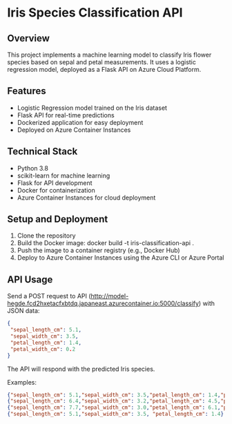 # Iris Species Classification API

## Overview
This project implements a machine learning model to classify Iris flower species based on sepal and petal measurements. It uses a logistic regression model, deployed as a Flask API on Azure Cloud Platform.

## Features
- Logistic Regression model trained on the Iris dataset
- Flask API for real-time predictions
- Dockerized application for easy deployment
- Deployed on Azure Container Instances

## Technical Stack
- Python 3.8
- scikit-learn for machine learning
- Flask for API development
- Docker for containerization
- Azure Container Instances for cloud deployment

## Setup and Deployment
1. Clone the repository
2. Build the Docker image: docker build -t iris-classification-api .
3. Push the image to a container registry (e.g., Docker Hub)
4. Deploy to Azure Container Instances using the Azure CLI or Azure Portal

## API Usage
Send a POST request to API (http://model-hegde.fcd2hxetacfxbtdq.japaneast.azurecontainer.io:5000/classify) with JSON data:

```json
{
 "sepal_length_cm": 5.1,
 "sepal_width_cm": 3.5,
 "petal_length_cm": 1.4,
 "petal_width_cm": 0.2
}
```
The API will respond with the predicted Iris species.

Examples:
```json
{"sepal_length_cm": 5.1,"sepal_width_cm": 3.5,"petal_length_cm": 1.4,"petal_width_cm": 0.2} //setosa
{"sepal_length_cm": 6.4,"sepal_width_cm": 3.2,"petal_length_cm": 4.5,"petal_width_cm": 1.5} //versicolor 
{"sepal_length_cm": 7.7,"sepal_width_cm": 3.0,"petal_length_cm": 6.1,"petal_width_cm": 2.3}  //virginica
{"sepal_length_cm": 5.1,"sepal_width_cm": 3.5, "petal_length_cm": 1.4}
```
